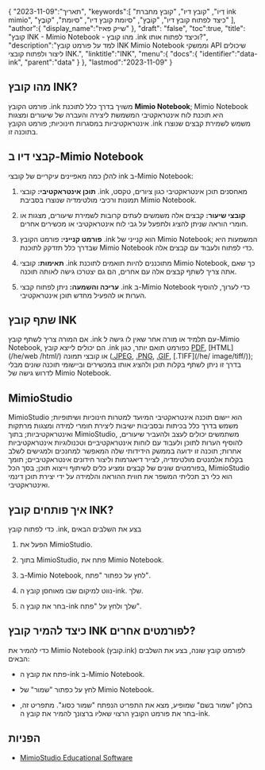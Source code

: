 {
"תאריך":"2023-11-09",
   "keywords":[
"דְיוֹ",
"קובץ דיו",
"קובץ מחברת ink mimio",
"כיצד לפתוח קובץ דיו",
"קוֹבֶץ",
"סיומת קובץ דיו",
"סיומת",
"קוֹבֶץ"
],
   "author":{
"display_name":"שייק פאיז"
},
"draft": "false",
"toc":true,
"title": "קובץ INK - Mimio Notebook - מהו קובץ .ink וכיצד לפתוח אותו?",
   "description":"למד על פורמט קובץ INK Mimio Notebook וממשקי API שיכולים ליצור ולפתוח קובצי INK.",
   "linktitle":"INK",
   "menu":{
      "docs":{
         "identifier":"data-ink",
         "parent":"data"
}
},
"lastmod":"2023-11-09"
}

## מהו קובץ INK?

פורמט הקובץ .ink משויך בדרך כלל לתוכנת **Mimio Notebook**; Mimio Notebook היא תוכנת לוח אינטראקטיבי המשמשת ליצירה והעברה של שיעורים ומצגות אינטראקטיביות במסגרות חינוכיות; פורמט הקובץ .ink משמש לשמירת קבצים שנוצרו בתוכנה זו.

## קבצי דיו ב-Mimio Notebook

להלן כמה מאפיינים עיקריים של קובצי ink ב-Mimio Notebook:

1. **תוכן אינטראקטיבי:** קובצי .ink מאחסנים תוכן אינטראקטיבי כגון ציורים, טקסט, תמונות ורכיבי מולטימדיה שנוצרו בסביבת Mimio Notebook.
    








2. **קובצי שיעור:** קבצים אלה משמשים לעתים קרובות לשמירת שיעורים, מצגות או חומרי הוראה שניתן להציג ולתפעל על גבי לוח אינטראקטיבי או מכשירים אחרים.
    








3. **פורמט קנייני:** פורמט הקובץ .ink הוא קנייני של Mimio Notebook; המשמעות היא שבדרך כלל תזדקק לתוכנת Mimio Notebook כדי לפתוח ולעבוד עם קבצים אלה.
    








4. **תאימות:** קובצי .ink מתוכננים להיות תואמים לתוכנת Mimio Notebook, כך שאם אתה צריך לשתף קבצים אלה עם אחרים, הם גם יצטרכו גישה לאותה תוכנה.
    








5. **עריכה והשמעה:** ניתן לפתוח קבצי .ink ב-Mimio Notebook כדי לערוך, להוסיף הערות או להפעיל מחדש תוכן אינטראקטיבי.

## שתף קובץ INK

אם המורה צריך לשתף קובץ ‎.ink עם תלמיד או מורה אחר שאין לו גישה ל-Mimio Notebook, הם יכולים לייצא קובץ ‎.ink כפורמט תואם יותר, כגון [PDF](/he/pdf/), [HTML](/he/web /html/) או קובצי תמונה ([.JPEG](/he/image/jpeg/), [.PNG](/he/image/png/), [.GIF](/he/image/gif/), [.TIFF](/he/ image/tiff/)); בדרך זו ניתן לשתף בקלות תוכן ולהציג אותו במכשירים וביישומי תוכנה שונים מבלי לדרוש גישה של Mimio Notebook.

## MimioStudio

MimioStudio הוא יישום תוכנה אינטראקטיבי המיועד למטרות חינוכיות ושיתופיות; משמש בדרך כלל בכיתות ובסביבות ישיבות ליצירת חומרי למידה ומצגות מרתקות ואינטראקטיביות; בתוך MimioStudio, משתמשים יכולים לעצב ולהעביר שיעורים, להוסיף הערות לתוכן ולעבוד עם לוחות אינטראקטיביים וטכנולוגיות אינטראקטיביות אחרות; תוכנה זו ידועה בממשק הידידותי שלה המאפשר למחנכים ולמגישים לשלב בקלות אלמנטים מולטימדיה, לצייר דיאגרמות וליצור חידונים אינטראקטיביים; תומך בפורמטים שונים של קבצים ומציע כלים לשיתוף וייצוא תוכן; בסך הכל, MimioStudio הוא כלי רב תכליתי המשפר את חווית ההוראה והלמידה על ידי יצירת תוכן דינמי ואינטראקטיבי.

## איך פותחים קובץ INK?

כדי לפתוח קובץ .ink, בצע את השלבים הבאים

1. הפעל את MimioStudio.
    








2. בתוך MimioStudio, פתח את Mimio Notebook.
    








3. ב-Mimio Notebook, לחץ על כפתור "פתח".
    








4. נווט למיקום שבו מאוחסן קובץ ה-ink. שלך.
    








5. בחר את קובץ ה-ink שלך ולחץ על "פתח".

## כיצד להמיר קובץ INK לפורמטים אחרים?

כדי להמיר את Mimio Notebook (קובץ.ink) לפורמט קובץ שונה, בצע את השלבים הבאים:

- פתח את קובץ ה-ink ב-Mimio Notebook.

- לחץ על כפתור "שמור" של Mimio Notebook.

- בחלון "שמור בשם" שמופיע, מצא את התפריט הנפתח "שמור כסוג". מתפריט זה, בחר את פורמט הקובץ הרצוי שאליו ברצונך להמיר את קובץ ה-ink.

## הפניות
* [MimioStudio Educational Software](https://boxlight.com/products/apps-for-the-classroom/mimiostudio-educational-software)
